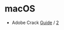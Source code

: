 # macOS
- Adobe Crack [Guide](https://telegra.ph/MacOS-Adobe-CC-Guide-11-29) / [2](https://rentry.org/Adobe_crack_mac)